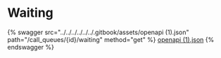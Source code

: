 # Waiting

{% swagger src="../../../../../../.gitbook/assets/openapi (1).json" path="/call_queues/{id}/waiting" method="get" %}
[openapi (1).json](<../../../../../../.gitbook/assets/openapi (1).json>)
{% endswagger %}
